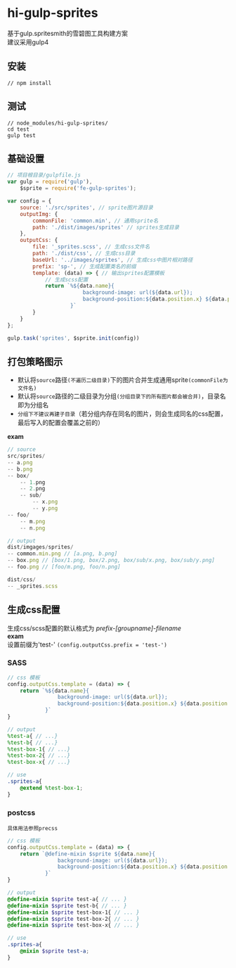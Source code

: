 # hi-gulp-sprites
基于gulp.spritesmith的雪碧图工具构建方案     
建议采用gulp4


## 安装
```
// npm install
```

## 测试
```
// node_modules/hi-gulp-sprites/
cd test
gulp test
```

## 基础设置
```js
// 项目根目录/gulpfile.js
var gulp = require('gulp'),
    $sprite = require('fe-gulp-sprites');

var config = {
    source: './src/sprites', // sprite图片源目录
    outputImg: {
        commonFile: 'common.min', // 通用sprite名
        path: './dist/images/sprites' // sprites生成目录
    },
    outputCss: {
        file: '_sprites.scss', // 生成css文件名
        path: './dist/css', // 生成css目录
        baseUrl: '../images/sprites', // 生成css中图片相对路径
        prefix: 'sp-', // 生成配置类名的前缀
        template: (data) => { // 输出sprites配置模板
            // 生成scss配置
            return `%${data.name}{
                        background-image: url(${data.url});
                        background-position:${data.position.x} ${data.position.y};
                    }`
        }
    }
};

gulp.task('sprites', $sprite.init(config))
```

## 打包策略图示

- 默认将`source`路径`(不遍历二级目录)`下的图片合并生成通用sprite`(commonFile为文件名)`     
- 默认将`source`路径的二级目录为分组`(分组目录下的所有图片都会被合并)`，目录名即为分组名    
- `分组下不建议再建子目录`（若分组内存在同名的图片，则会生成同名的css配置，最后写入的配置会覆盖之前的）  

**exam**   

```js
// source
src/sprites/
-- a.png
-- b.png
-- box/
    -- 1.png
    -- 2.png
    -- sub/
        -- x.png
        -- y.png
-- foo/
    -- m.png
    -- n.png

// output
dist/imgages/sprites/
-- common.min.png // [a.png, b.png]
-- box.png // [box/1.png, box/2.png, box/sub/x.png, box/sub/y.png]
-- foo.png // [foo/m.png, foo/n.png]

dist/css/
-- _sprites.scss
```

## 生成css配置
生成css/scss配置的默认格式为 *prefix-[groupname]-filename*     
**exam**    
设置前缀为'test-' `(config.outputCss.prefix = 'test-')`

### SASS
```js
// css 模板
config.outputCss.template = (data) => {
    return `%${data.name}{
                background-image: url(${data.url});
                background-position:${data.position.x} ${data.position.y};
            }`
}
```
```scss
// output
%test-a{ // ...}
%test-b{ // ...}
%test-box-1{ // ...}
%test-box-2{ // ...}
%test-box-x{ // ...}

// use
.sprites-a{
    @extend %test-box-1;
}
```

### postcss
`具体用法参照precss`
```js
// css 模板
config.outputCss.template = (data) => {
    return `@define-mixin $sprite ${data.name}{
                background-image: url(${data.url});
                background-position:${data.position.x} ${data.position.y};
            }`
}
```
```scss
// output
@define-mixin $sprite test-a{ // ... }
@define-mixin $sprite test-b{ // ... }
@define-mixin $sprite test-box-1{ // ... }
@define-mixin $sprite test-box-2{ // ... }
@define-mixin $sprite test-box-x{ // ... }

// use
.sprites-a{
    @mixin $sprite test-a;
}
```
